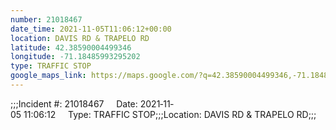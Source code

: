 ```yaml
---
number: 21018467
date_time: 2021-11-05T11:06:12+00:00
location: DAVIS RD & TRAPELO RD
latitude: 42.38590004499346
longitude: -71.18485993295202
type: TRAFFIC STOP
google_maps_link: https://maps.google.com/?q=42.38590004499346,-71.18485993295202
---
```


;;;Incident #: 21018467     Date: 2021‐11‐05 11:06:12     Type: TRAFFIC STOP;;;Location: DAVIS RD & TRAPELO RD;;;
